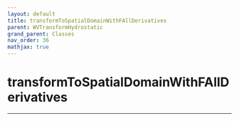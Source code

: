 ```yaml
---
layout: default
title: transformToSpatialDomainWithFAllDerivatives
parent: WVTransformHydrostatic
grand_parent: Classes
nav_order: 36
mathjax: true
---
```


#  transformToSpatialDomainWithFAllDerivatives




---

